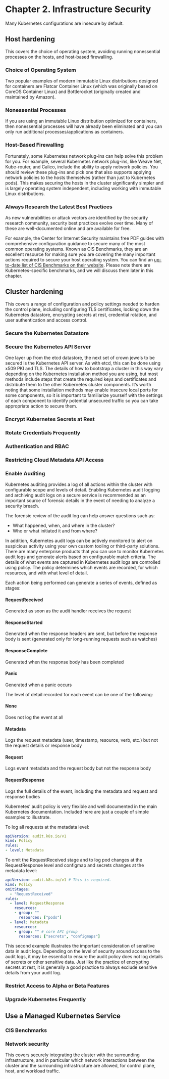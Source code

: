 # Chapter 2. Infrastructure Security
Many Kubernetes configurations are insecure by default. 
## Host hardening
This covers the choice of operating system, avoiding running nonessential processes on the hosts, and host-based firewalling.
### Choice of Operating System
Two popular examples of modern immutable Linux distributions designed for containers are Flatcar Container Linux (which was originally based on CoreOS Container Linux) and Bottlerocket (originally created and maintained by Amazon).
### Nonessential Processes
If you are using an immutable Linux distribution optimized for containers, then nonessential processes will have already been eliminated and you can only run additional processes/applications as containers.
### Host-Based Firewalling
Fortunately, some Kubernetes network plug-ins can help solve this problem for you. For example, several Kubernetes network plug-ins, like Weave Net, Kube-router, and Calico, include the ability to apply network policies. You should review these plug-ins and pick one that also supports applying network policies to the hosts themselves (rather than just to Kubernetes pods). This makes securing the hosts in the cluster significantly simpler and is largely operating system independent, including working with immutable Linux distributions.
### Always Research the Latest Best Practices
As new vulnerabilities or attack vectors are identified by the security research community, security best practices evolve over time. Many of these are well-documented online and are available for free.

For example, the Center for Internet Security maintains free PDF guides with comprehensive configuration guidance to secure many of the most common operating systems. Known as CIS Benchmarks, they are an excellent resource for making sure you are covering the many important actions required to secure your host operating system. You can find an [up-to-date list of CIS Benchmarks on their website](https://www.cisecurity.org/cis-benchmarks). Please note there are Kubernetes-specific benchmarks, and we will discuss them later in this chapter.

## Cluster hardening
This covers a range of configuration and policy settings needed to harden the control plane, including configuring TLS certificates, locking down the Kubernetes datastore, encrypting secrets at rest, credential rotation, and user authentication and access control.
### Secure the Kubernetes Datastore
### Secure the Kubernetes API Server
One layer up from the etcd datastore, the next set of crown jewels to be secured is the Kubernetes API server. As with etcd, this can be done using x509 PKI and TLS. The details of how to bootstrap a cluster in this way vary depending on the Kubernetes installation method you are using, but most methods include steps that create the required keys and certificates and distribute them to the other Kubernetes cluster components. It’s worth noting that some installation methods may enable insecure local ports for some components, so it is important to familiarize yourself with the settings of each component to identify potential unsecured traffic so you can take appropriate action to secure them.

### Encrypt Kubernetes Secrets at Rest
### Rotate Credentials Frequently
### Authentication and RBAC
### Restricting Cloud Metadata API Access
### Enable Auditing
Kubernetes auditing provides a log of all actions within the cluster with configurable scope and levels of detail. Enabling Kubernetes audit logging and archiving audit logs on a secure service is recommended as an important source of forensic details in the event of needing to analyze a security breach.

The forensic review of the audit log can help answer questions such as:
  * What happened, when, and where in the cluster?
  * Who or what initiated it and from where?

In addition, Kubernetes audit logs can be actively monitored to alert on suspicious activity using your own custom tooling or third-party solutions. There are many enterprise products that you can use to monitor Kubernetes audit logs and generate alerts based on configurable match criteria.
The details of what events are captured in Kubernetes audit logs are controlled using policy. The policy determines which events are recorded, for which resources, and with what level of detail.

Each action being performed can generate a series of events, defined as stages:
#### RequestReceived
Generated as soon as the audit handler receives the request
#### ResponseStarted
Generated when the response headers are sent, but before the response body is sent (generated only for long-running requests such as watches)
#### ResponseComplete
Generated when the response body has been completed
#### Panic
Generated when a panic occurs

The level of detail recorded for each event can be one of the following:

#### None
Does not log the event at all
#### Metadata
Logs the request metadata (user, timestamp, resource, verb, etc.) but not the request details or response body
#### Request
Logs event metadata and the request body but not the response body
#### RequestResponse
Logs the full details of the event, including the metadata and request and response bodies

Kubernetes’ audit policy is very flexible and well documented in the main Kubernetes documentation. Included here are just a couple of simple examples to illustrate.

To log all requests at the metadata level:
```yaml
apiVersion: audit.k8s.io/v1
kind: Policy
rules:
- level: Metadata
```
To omit the RequestReceived stage and to log pod changes at the RequestResponse level and configmap and secrets changes at the metadata level:
```yaml
apiVersion: audit.k8s.io/v1 # This is required.
kind: Policy
omitStages:
  - "RequestReceived"
rules:
  - level: RequestResponse
    resources:
    - group: ""
      resources: ["pods"]
  - level: Metadata
    resources:
    - group: "" # core API group
      resources: ["secrets", "configmaps"]
```
This second example illustrates the important consideration of sensitive data in audit logs. Depending on the level of security around access to the audit logs, it may be essential to ensure the audit policy does not log details of secrets or other sensitive data. Just like the practice of encrypting secrets at rest, it is generally a good practice to always exclude sensitive details from your audit log.
### Restrict Access to Alpha or Beta Features

### Upgrade Kubernetes Frequently



## Use a Managed Kubernetes Service


### CIS Benchmarks
### Network security
This covers securely integrating the cluster with the surrounding infrastructure, and in particular which network interactions between the cluster and the surrounding infrastructure are allowed, for control plane, host, and workload traffic.
